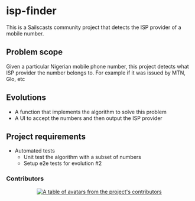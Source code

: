 # isp-finder
This is a Sailscasts community project that detects the ISP provider of a mobile number.

## Problem scope
Given a particular Nigerian mobile phone number, this project detects what ISP provider the number belongs to. For example if it was issued by MTN, Glo, etc

## Evolutions

- A function that implements the algorithm to solve this problem
- A UI to accept the numbers and then output the ISP provider

## Project requirements
- Automated tests
  -  Unit test the algorithm with a subset of numbers
  - Setup e2e tests for evolution #2

### Contributors

<a href="https://github.com/sailscasts/mobile-number-issuer-detector/graphs/contributors">
  <p align="center">
    <img  src="https://contrib.rocks/image?repo=sailscasts/isp-finder" alt="A table of avatars from the project's contributors" />
  </p>
</a>
